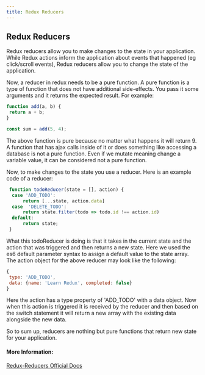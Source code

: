 ```yaml
---
title: Redux Reducers
---
```

## Redux Reducers

Redux reducers allow you to make changes to the state in your application. While Redux actions inform the application about events that happened (eg click/scroll events), Redux reducers allow you to change the state of the application.

Now, a reducer in redux needs to be a pure function. A pure function is a type of function that does not have additional side-effects. You pass it some arguments and it returns the expected result. For example:

```javascript
function add(a, b) {
 return a + b;
}

const sum = add(5, 4);
```

The above function is pure because no matter what happens it will return 9. A function that has ajax calls inside of it or does something like accessing a database is not a pure function. Even if we mutate meaning change a variable value, it can be considered not a pure function.

Now, to make changes to the state you use a reducer. Here is an example code of a reducer:

```javascript
 function todoReducer(state = [], action) {
  case 'ADD_TODO':
      return [...state, action.data]
  case  'DELETE_TODO':
      return state.filter(todo => todo.id !== action.id)
  default:
      return state;
 }

```
What this todoReducer is doing is that it takes in the current state and the action that was triggered and then returns a new state. Here we used the es6 default parameter syntax to assign a default value to the state array. The action object for the above reducer may look like the following:
```javascript
{
 type: 'ADD_TODO',
 data: {name: 'Learn Redux', completed: false}
}
```
Here the action has a type property of 'ADD_TODO' with a data object. Now when this action is triggered it is received by the reducer and then based on the switch statement it will return a new array with the existing data alongside the new data. 

So to sum up, reducers are nothing but pure functions that return new state for your application. 

#### More Information:
[Redux-Reducers Official Docs](https://redux.js.org/basics/reducers)



